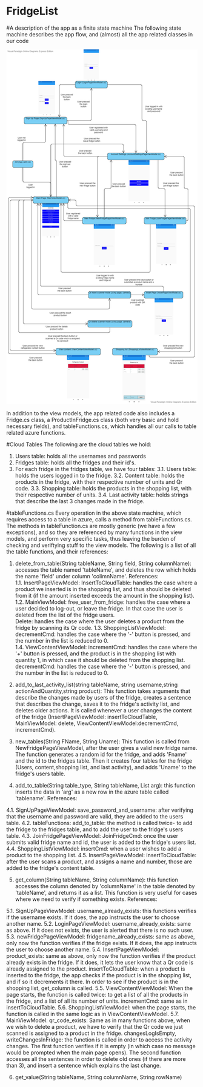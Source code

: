 # FridgeList

#A description of the app as a finite state machine
The following state machine describes the app flow, and (almost) all the app related classes in our code

![image of state machine](https://github.com/alonrieger/FridgeList2020/blob/master/statemachine.png)

In addition to the view models, the app related code also includes a Fridge.cs class, a ProductInFridge.cs class (both very basic and hold necessary fields), and tableFunctions.cs, which handles all our calls to table related azure functions.

#Cloud Tables
The following are the cloud tables we hold:
1. Users table: holds all the usernames and passwords
2. Fridges table: holds all the fridges and their id's.
3. For each fridge in the fridges table, we have four tables:
3.1. Users table: holds the users logged in to the fridge.
3.2. Content table: holds the products in the fridge, with their respective number of units and Qr code.
3.3. Shopping table: holds the products in the shopping list, with their respective number of units.
3.4. Last activity table: holds strings that describe the last 3 changes made in the fridge.

#tableFunctions.cs
Every operation in the above state machine, which requires access to a table in azure, calls a method from tableFunctions.cs. The methods in tableFunction.cs are mostly generic (we have a few exceptions), and so they are referenced by many functions in the view models, and perform very specific tasks, thus leaving the burden of checking and veriftying stuff to the view models. The following is a list of all the table functions, and their references:

1. delete_from_table(String tableName, String field, String columnName): accesses the table named 'tableName', and deletes the row which holds the name 'field' under column 'colimnName'. References:  
1.1. InsertPageViewModel: InsertToCloudTable: handles the case where a product we inserted is in the shopping list, and thus should be deleted from it (if the amount inserted exceeds the amount in the shopping list).  
1.2. MainViewModel: free_user_from_fridge: handles the case where a user decided to log-out, or leave the fridge. In that case the user is deleted from the list of the fridge users.  
Delete: handles the case where the user deletes a product from the fridge by scanning its Qr code. 
1.3. ShoppingListViewModel: decrementCmd: handles the case where the '-' button is pressed, and the number in the list is reduced to 0.  
1.4. ViewContentViewModel: incrementCmd: handles the case where the '+' button is pressed, and the product is in the shopping list with quantity 1, in which case it should be deleted from the shopping list.  
decrementCmd: handles the case where the '-' button is pressed, and the number in the list is reduced to 0.

2. add_to_last_activity_list(string tableName, string username,string actionAndQuantity,string product): This function takes arguments that describe the changes made by users of the fridge, creates a sentence that describes the change, saves it to the fridge's activity list, and deletes older actions. It is called whenever a user changes the content of the fridge (InsertPageViewModel: insertToCloudTable, MainViewModel: delete, ViewContentViewModel:decrementCmd, incrementCmd).

3. new_tables(String FName, String Uname): This function is called from NewFridgePageViewModel, after the user gives a valid new fridge name. The function generates a random id for the fridge, and adds 'Fname' and the id to the fridges table. Then it creates four tables for the fridge (Users, content,shopping list, and last activity), and adds 'Uname' to the fridge's users table.

4. add_to_table(String table_type, String tableName, List<String> arg): this function inserts the data in 'arg' as a new row in the azure table called 'tablename'. References:
  
  4.1. SignUpPageViewModel: save_password_and_username: after verifying that the username and password are valid, they are added to the users table.
  4.2. tableFunctions: add_to_table: the method is called twice- to add the fridge to the fridges table, and to add the user to the fridge's users table.
  4.3. JoinFridgePageViewModel: JoinFridgeCmd: once the user submits valid fridge name and id, the user is added to the fridge's users list.
  4.4. ShoppingListViewModel: insertCmd: when a user wishes to add a product to the shopping list.
  4.5. InsertPageViewModel: insertToCloudTable: after the user scans a product, and assigns a name and number, those are added to the fridge's content table.
  
  5. get_column(String tableName, String columnName): this function accesses the column denoted by 'columnName' in the table denoted by 'tableName', and returns it as a list. This function is very useful for cases where we need to verify if something exists. References:
  
  5.1. SignUpPageViewModel: username_already_exists: this functions verifies if the username exists. If it does, the app instructs the user to choose another name. 
  5.2. LoginPageViewModel: username_already_exists: same as above. If it does not exists, the user is alerted that there is no such user.
  5.3. newFridgePageViewModel: fridgename_already_exists: same as above, only now the function verifies if the fridge exists. If it does, the app instructs the user to choose another name.
  5.4. InsertPageViewModel: product_exists: same as above, only now the function verifies if the product already exists in the fridge. If it does, it lets the user know that a Qr code is already assigned to the product.
  insertToCloudTable: when a product is inserted to the fridge, the app checks if the product is in the shopping list, and if so it decrements it there. In order to see if the product is in the shopping list, get_column is called.
  5.5. ViewContentViewModel: When the page starts, the function is called twice: to get a list of all the products in the fridge, and a list of all its number of units.
  incrementCmd: same as in insertToCloudTable.
  5.6. ShoppingListViewModel: when the page starts, the function is called in the same logic as in ViewContentViewModel.
  5.7. MainViewModel: qr_code_exists: Same as in many functions above, when we wish to delete a product, we have to verify that the Qr code we just scanned is assigned to a product in the fridge.
  changesLogIsEmpty, writeChangesInFridge: the function is called in order to access the activity changes. The first function verifies if it is empty (in which case no message would be prompted when the main page opens). The second function accesses all the sentences in order to delete old ones (if there are more than 3), and insert a sentence which explains the last change.
  
  6. get_value(String tableName, String columnName, String rowName)
  

